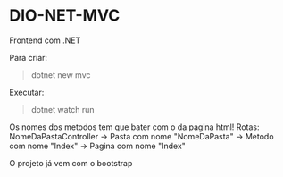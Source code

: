 # DIO-NET-MVC
 Frontend com .NET

Para criar:
 > dotnet new mvc

Executar:
>dotnet watch run

Os nomes dos metodos tem que bater com o da pagina html!
Rotas:
NomeDaPastaController -> Pasta com nome "NomeDaPasta" -> Metodo com nome "Index" -> Pagina com nome "Index"

O projeto já vem com o bootstrap